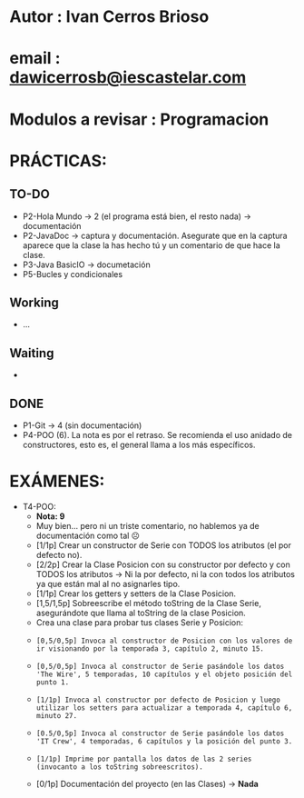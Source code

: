 # Autor : Ivan Cerros Brioso
# email : dawicerrosb@iescastelar.com
# Modulos a revisar : Programacion

# PRÁCTICAS:
## TO-DO
+ P2-Hola Mundo -> 2 (el programa está bien, el resto nada) -> documentación
+ P2-JavaDoc -> captura y documentación. Asegurate que en la captura aparece que la clase la has hecho tú y un comentario de que hace la clase.
+ P3-Java BasicIO -> documetación
+ P5-Bucles y condicionales

## Working
+ ...

## Waiting
+

## DONE
+ P1-Git -> 4 (sin documentación)
+ P4-POO (6). La nota es por el retraso. Se recomienda el uso anidado de constructores, esto es, el general llama a los más específicos.

# EXÁMENES:
+ T4-POO:
  + **Nota: 9**
  + Muy bien... pero ni un triste comentario, no hablemos ya de documentación como tal ☹️
  + [1/1p] Crear un constructor de Serie con TODOS los atributos (el por defecto no).
  + [2/2p] Crear la Clase Posicion con su constructor por defecto y con TODOS los atributos -> Ni la por defecto, ni la con todos los atributos ya que están mal al no asignarles tipo.
  + [1/1p] Crear los getters y setters de la Clase Posicion.
  + [1,5/1,5p] Sobreescribe el método toString de la Clase Serie, asegurándote que llama al toString de la clase Posicion.
  + Crea una clase para probar tus clases Serie y Posicion:
  +     [0,5/0,5p] Invoca al constructor de Posicion con los valores de ir visionando por la temporada 3, capítulo 2, minuto 15.
  +     [0,5/0,5p] Invoca al constructor de Serie pasándole los datos 'The Wire', 5 temporadas, 10 capítulos y el objeto posición del punto 1.
  +     [1/1p] Invoca al constructor por defecto de Posicion y luego utilizar los setters para actualizar a temporada 4, capítulo 6, minuto 27.
  +     [0.5/0,5p] Invoca al constructor de Serie pasándole los datos 'IT Crew', 4 temporadas, 6 capítulos y la posición del punto 3.
  +     [1/1p] Imprime por pantalla los datos de las 2 series (invocanto a los toString sobreescritos).
  + [0/1p] Documentación del proyecto (en las Clases) -> **Nada**

